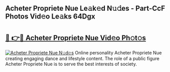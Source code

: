## Acheter Propriete Nue Le𝚊k𝚎d N𝚞𝚍es - Part-CcF Photos Vid𝚎o Le𝚊ks 64Dgx

# <h2><a href="http://fb8vy0.evod.top/?m=Acheter+Propriete+Nue">🔗 👉🔴 Acheter Propriete Nue Vid𝚎o Ph𝚘t𝚘s</a></h2>

[![Acheter Propriete Nue N𝚞d𝚎s](https://i.imgur.com/8V9OHl7.gif)](http://fb8vy0.evod.top/?m=Acheter+Propriete+Nue)
Online personality Acheter Propriete Nue creating engaging dance and lifestyle content. The role of a public figure Acheter Propriete Nue is to serve the best interests of society. 
